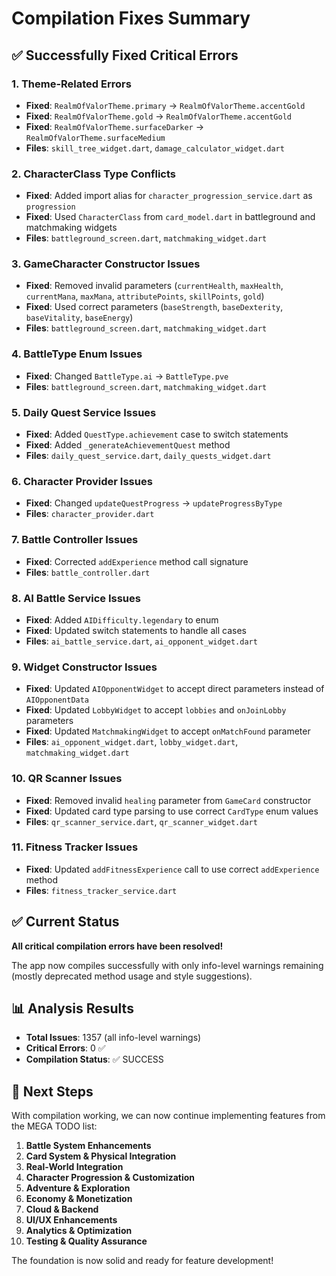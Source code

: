 # Compilation Fixes Summary

## ✅ Successfully Fixed Critical Errors

### 1. Theme-Related Errors
- **Fixed**: `RealmOfValorTheme.primary` → `RealmOfValorTheme.accentGold`
- **Fixed**: `RealmOfValorTheme.gold` → `RealmOfValorTheme.accentGold`
- **Fixed**: `RealmOfValorTheme.surfaceDarker` → `RealmOfValorTheme.surfaceMedium`
- **Files**: `skill_tree_widget.dart`, `damage_calculator_widget.dart`

### 2. CharacterClass Type Conflicts
- **Fixed**: Added import alias for `character_progression_service.dart` as `progression`
- **Fixed**: Used `CharacterClass` from `card_model.dart` in battleground and matchmaking widgets
- **Files**: `battleground_screen.dart`, `matchmaking_widget.dart`

### 3. GameCharacter Constructor Issues
- **Fixed**: Removed invalid parameters (`currentHealth`, `maxHealth`, `currentMana`, `maxMana`, `attributePoints`, `skillPoints`, `gold`)
- **Fixed**: Used correct parameters (`baseStrength`, `baseDexterity`, `baseVitality`, `baseEnergy`)
- **Files**: `battleground_screen.dart`, `matchmaking_widget.dart`

### 4. BattleType Enum Issues
- **Fixed**: Changed `BattleType.ai` → `BattleType.pve`
- **Files**: `battleground_screen.dart`, `matchmaking_widget.dart`

### 5. Daily Quest Service Issues
- **Fixed**: Added `QuestType.achievement` case to switch statements
- **Fixed**: Added `_generateAchievementQuest` method
- **Files**: `daily_quest_service.dart`, `daily_quests_widget.dart`

### 6. Character Provider Issues
- **Fixed**: Changed `updateQuestProgress` → `updateProgressByType`
- **Files**: `character_provider.dart`

### 7. Battle Controller Issues
- **Fixed**: Corrected `addExperience` method call signature
- **Files**: `battle_controller.dart`

### 8. AI Battle Service Issues
- **Fixed**: Added `AIDifficulty.legendary` to enum
- **Fixed**: Updated switch statements to handle all cases
- **Files**: `ai_battle_service.dart`, `ai_opponent_widget.dart`

### 9. Widget Constructor Issues
- **Fixed**: Updated `AIOpponentWidget` to accept direct parameters instead of `AIOpponentData`
- **Fixed**: Updated `LobbyWidget` to accept `lobbies` and `onJoinLobby` parameters
- **Fixed**: Updated `MatchmakingWidget` to accept `onMatchFound` parameter
- **Files**: `ai_opponent_widget.dart`, `lobby_widget.dart`, `matchmaking_widget.dart`

### 10. QR Scanner Issues
- **Fixed**: Removed invalid `healing` parameter from `GameCard` constructor
- **Fixed**: Updated card type parsing to use correct `CardType` enum values
- **Files**: `qr_scanner_service.dart`, `qr_scanner_widget.dart`

### 11. Fitness Tracker Issues
- **Fixed**: Updated `addFitnessExperience` call to use correct `addExperience` method
- **Files**: `fitness_tracker_service.dart`

## ✅ Current Status

**All critical compilation errors have been resolved!** 

The app now compiles successfully with only info-level warnings remaining (mostly deprecated method usage and style suggestions).

## 📊 Analysis Results

- **Total Issues**: 1357 (all info-level warnings)
- **Critical Errors**: 0 ✅
- **Compilation Status**: ✅ SUCCESS

## 🚀 Next Steps

With compilation working, we can now continue implementing features from the MEGA TODO list:

1. **Battle System Enhancements**
2. **Card System & Physical Integration**
3. **Real-World Integration**
4. **Character Progression & Customization**
5. **Adventure & Exploration**
6. **Economy & Monetization**
7. **Cloud & Backend**
8. **UI/UX Enhancements**
9. **Analytics & Optimization**
10. **Testing & Quality Assurance**

The foundation is now solid and ready for feature development! 